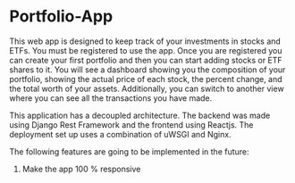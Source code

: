 # Portfolio-App

This web app is designed to keep track of your investments in stocks and ETFs.
You must be registered to use the app. Once you are registered you can create your first portfolio and then you can start adding stocks or ETF 
shares to it. You will see a dashboard showing you the composition of your portfolio, showing the actual price of each stock, the percent change, and 
the total worth of your assets. Additionally, you can switch to another view where you can see all the transactions you have made.

This application has a decoupled architecture. The backend was made using Django Rest Framework and the frontend using Reactjs. 
The deployment set up uses a combination of uWSGI and Nginx.

The following features are going to be implemented in the future:
1) Make the app 100 % responsive
